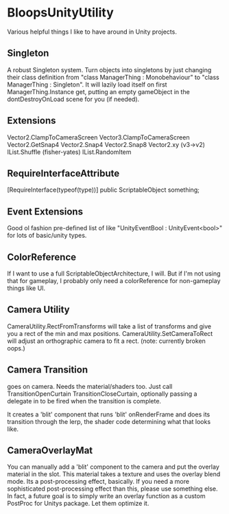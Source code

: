 # BloopsUnityUtility
Various helpful things I like to have around in Unity projects.

## Singleton
A robust Singleton system. Turn objects into singletons by just changing their class definition from "class ManagerThing : Monobehaviour" to "class ManagerThing : Singleton<ManagerThing>".
It will lazily load itself on first ManagerThing.Instance get, putting an empty gameObject in the dontDestroyOnLoad scene for you (if needed).

## Extensions
Vector2.ClampToCameraScreen
Vector3.ClampToCameraScreen
Vector2.GetSnap4
Vector2.Snap4
Vector2.Snap8
Vector2.xy (v3->v2)
IList<T>.Shuffle (fisher-yates)
IList.RandomItem

## RequireInterfaceAttribute
[RequireInterface(typeof(type))] public ScriptableObject something;

## Event Extensions
Good ol fashion pre-defined list of like "UnityEventBool : UnityEvent\<bool\>" for lots of basic/unity types.

## ColorReference
If I want to use a full ScriptableObjectArchitecture, I will. But if I'm not using that for gameplay, I probably only need a colorReference for non-gameplay things like UI.

## Camera Utility
CameraUtility.RectFromTransforms will take a list of transforms and give you a rect of the min and max positions.
CameraUtility.SetCameraToRect will adjust an orthographic camera to fit a rect. (note: currently broken oops.)

## Camera Transition
goes on camera. Needs the material/shaders too. Just call TransitionOpenCurtain TransitionCloseCurtain, optionally passing a delegate in to be fired when the transition is complete.

It creates a 'blit' component that runs 'blit' onRenderFrame and does its transition through the lerp, the shader code determining what that looks like.

## CameraOverlayMat
You can manually add a 'blit' component to the camera and put the overlay material in the slot. This material takes a texture and uses the overlay blend mode. Its a post-processing effect, basically.
If you need a more sophisticated post-processing effect than this, please use something else. In fact, a future goal is to simply write an overlay function as a custom PostProc for Unitys package. Let them optimize it.

